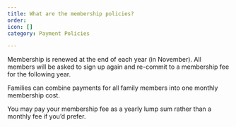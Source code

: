 ```yaml
---
title: What are the membership policies?
order: 
icon: []
category: Payment Policies

---
```

Membership is renewed at the end of each year (in November). All members will be asked to sign up again and re-commit to a membership fee for the following year.

Families can combine payments for all family members into one monthly membership cost.

You may pay your membership fee as a yearly lump sum rather than a monthly fee if you’d prefer.